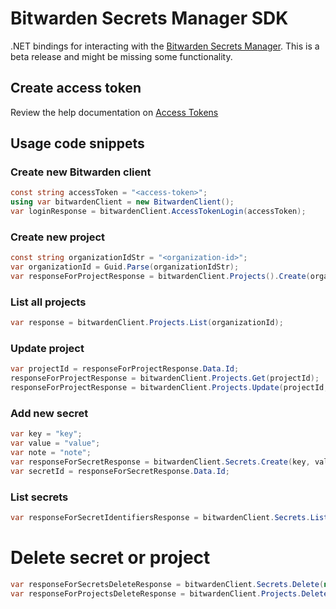 # Bitwarden Secrets Manager SDK

.NET bindings for interacting with the [Bitwarden Secrets Manager]. This is a beta release and might be missing some functionality.

## Create access token

Review the help documentation on [Access Tokens]

## Usage code snippets

### Create new Bitwarden client

```csharp
const string accessToken = "<access-token>";
using var bitwardenClient = new BitwardenClient();
var loginResponse = bitwardenClient.AccessTokenLogin(accessToken);
```

### Create new project

```csharp
const string organizationIdStr = "<organization-id>";
var organizationId = Guid.Parse(organizationIdStr);
var responseForProjectResponse = bitwardenClient.Projects().Create(organizationId, "TestProject");
```

### List all projects

```csharp
var response = bitwardenClient.Projects.List(organizationId);
```

### Update project

```csharp
var projectId = responseForProjectResponse.Data.Id;
responseForProjectResponse = bitwardenClient.Projects.Get(projectId);
responseForProjectResponse = bitwardenClient.Projects.Update(projectId, organizationId, "TestProjectUpdated");
```

### Add new secret

```csharp
var key = "key";
var value = "value";
var note = "note";
var responseForSecretResponse = bitwardenClient.Secrets.Create(key, value, note, organizationId, new Guid[]{projectId});
var secretId = responseForSecretResponse.Data.Id;
```

### List secrets

```csharp
var responseForSecretIdentifiersResponse = bitwardenClient.Secrets.List(organizationId);
```

# Delete secret or project

```csharp
var responseForSecretsDeleteResponse = bitwardenClient.Secrets.Delete(new Guid[]{secretId});
var responseForProjectsDeleteResponse = bitwardenClient.Projects.Delete(new Guid[]{projectId});
```

[Access Tokens]: https://bitwarden.com/help/access-tokens/
[Bitwarden Secrets Manager]: https://bitwarden.com/products/secrets-manager/
